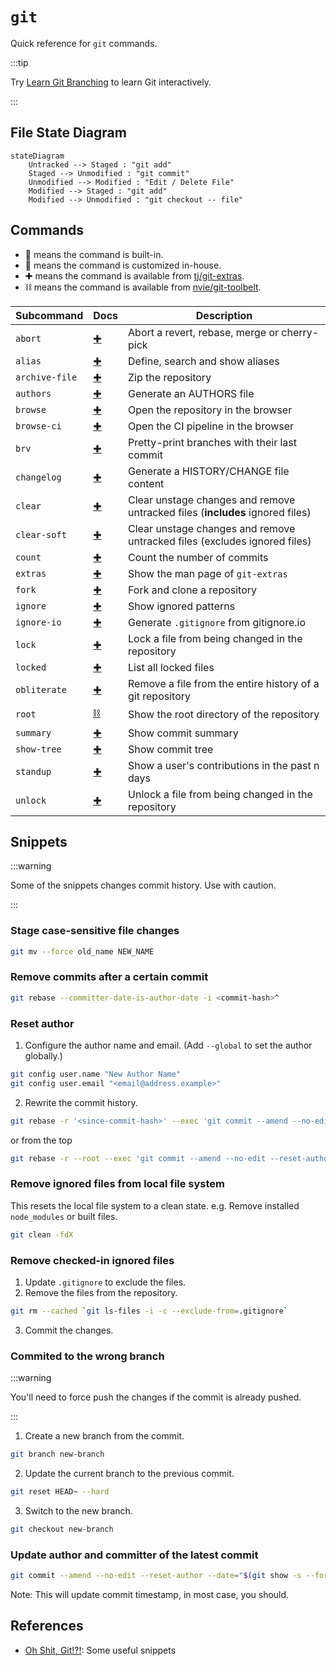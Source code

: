 # `git`

Quick reference for `git` commands.

:::tip

Try [Learn Git Branching](https://learngitbranching.js.org/) to learn Git interactively.

:::

## File State Diagram

```mermaid
stateDiagram
    Untracked --> Staged : "git add"
    Staged --> Unmodified : "git commit"
    Unmodified --> Modified : "Edit / Delete File"
    Modified --> Staged : "git add"
    Modified --> Unmodified : "git checkout -- file"
```

## Commands

- 📄 means the command is built-in.
- 🎁 means the command is customized in-house.
- ✚ means the command is available from [tj/git-extras](https://github.com/tj/git-extras).
- ⛓️ means the command is available from [nvie/git-toolbelt](https://github.com/nvie/git-toolbelt).

| Subcommand     | Docs                                                                              | Description                                                                   |
| -------------- | --------------------------------------------------------------------------------- | ----------------------------------------------------------------------------- |
| `abort`        | [✚](https://github.com/tj/git-extras/blob/main/Commands.md#git-abort)             | Abort a revert, rebase, merge or cherry-pick                                  |
| `alias`        | [✚](https://github.com/tj/git-extras/blob/main/Commands.md#git-alias)             | Define, search and show aliases                                               |
| `archive-file` | [✚](https://github.com/tj/git-extras/blob/main/Commands.md#git-archive-file)      | Zip the repository                                                            |
| `authors`      | [✚](https://github.com/tj/git-extras/blob/main/Commands.md#git-authors)           | Generate an AUTHORS file                                                      |
| `browse`       | [✚](https://github.com/tj/git-extras/blob/main/Commands.md#git-browse)            | Open the repository in the browser                                            |
| `browse-ci`    | [✚](https://github.com/tj/git-extras/blob/main/Commands.md#git-browse-ci)         | Open the CI pipeline in the browser                                           |
| `brv`          | [✚](https://github.com/tj/git-extras/blob/main/Commands.md#git-brv)               | Pretty-print branches with their last commit                                  |
| `changelog`    | [✚](https://github.com/tj/git-extras/blob/main/Commands.md#git-changelog)         | Generate a HISTORY/CHANGE file content                                        |
| `clear`        | [✚](https://github.com/tj/git-extras/blob/main/Commands.md#git-clear)             | Clear unstage changes and remove untracked files (**includes** ignored files) |
| `clear-soft`   | [✚](https://github.com/tj/git-extras/blob/main/Commands.md#git-clear-soft)        | Clear unstage changes and remove untracked files (excludes ignored files)     |
| `count`        | [✚](https://github.com/tj/git-extras/blob/main/Commands.md#git-count)             | Count the number of commits                                                   |
| `extras`       | [✚](https://github.com/tj/git-extras/blob/main/Commands.md#git-extras)            | Show the man page of `git-extras`                                             |
| `fork`         | [✚](https://github.com/tj/git-extras/blob/main/Commands.md#git-fork)              | Fork and clone a repository                                                   |
| `ignore`       | [✚](https://github.com/tj/git-extras/blob/main/Commands.md#git-ignore)            | Show ignored patterns                                                         |
| `ignore-io`    | [✚](https://github.com/tj/git-extras/blob/main/Commands.md#git-ignore-io)         | Generate `.gitignore` from gitignore.io                                       |
| `lock`         | [✚](https://github.com/tj/git-extras/blob/main/Commands.md#git-lock)              | Lock a file from being changed in the repository                              |
| `locked`       | [✚](https://github.com/tj/git-extras/blob/main/Commands.md#git-lock)              | List all locked files                                                         |
| `obliterate`   | [✚](https://github.com/tj/git-extras/blob/main/Commands.md#git-obliterate)        | Remove a file from the entire history of a git repository                     |
| `root`         | [⛓️](https://github.com/nvie/git-toolbelt/blob/main/README.md#git-root--git-repo) | Show the root directory of the repository                                     |
| `summary`      | [✚](https://github.com/tj/git-extras/blob/main/Commands.md#git-summary)           | Show commit summary                                                           |
| `show-tree`    | [✚](https://github.com/tj/git-extras/blob/main/Commands.md#git-show-tree)         | Show commit tree                                                              |
| `standup`      | [✚](https://github.com/tj/git-extras/blob/main/Commands.md#git-standup)           | Show a user's contributions in the past n days                                |
| `unlock`       | [✚](https://github.com/tj/git-extras/blob/main/Commands.md#git-unlock)            | Unlock a file from being changed in the repository                            |

## Snippets

:::warning

Some of the snippets changes commit history. Use with caution.

:::

### Stage case-sensitive file changes

```bash
git mv --force old_name NEW_NAME
```

### Remove commits after a certain commit

```bash
git rebase --committer-date-is-author-date -i <commit-hash>^
```

### Reset author

1. Configure the author name and email. (Add `--global` to set the author globally.)

```bash
git config user.name "New Author Name"
git config user.email "<email@address.example>"
```

2. Rewrite the commit history.

```bash
git rebase -r '<since-commit-hash>' --exec 'git commit --amend --no-edit --reset-author'
```

or from the top

```bash
git rebase -r --root --exec 'git commit --amend --no-edit --reset-author'
```

### Remove ignored files from local file system

This resets the local file system to a clean state. e.g. Remove installed `node_modules` or built files.

```bash
git clean -fdX
```

### Remove checked-in ignored files

1. Update `.gitignore` to exclude the files.
2. Remove the files from the repository.

```bash
git rm --cached `git ls-files -i -c --exclude-from=.gitignore`
```

3. Commit the changes.

### Commited to the wrong branch

:::warning

You'll need to force push the changes if the commit is already pushed.

:::

1. Create a new branch from the commit.

```bash
git branch new-branch
```

2. Update the current branch to the previous commit.

```bash
git reset HEAD~ --hard
```

3. Switch to the new branch.

```bash
git checkout new-branch
```

### Update author and committer of the latest commit

```bash
git commit --amend --no-edit --reset-author --date="$(git show -s --format=%ci HEAD)"
```

Note: This will update commit timestamp, in most case, you should.

## References

- [Oh Shit, Git!?!](https://ohshitgit.com/): Some useful snippets

